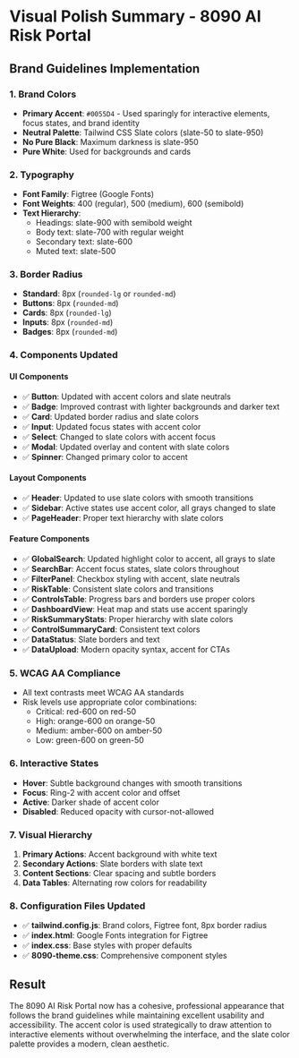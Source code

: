 # Visual Polish Summary - 8090 AI Risk Portal

## Brand Guidelines Implementation

### 1. Brand Colors
- **Primary Accent**: `#0055D4` - Used sparingly for interactive elements, focus states, and brand identity
- **Neutral Palette**: Tailwind CSS Slate colors (slate-50 to slate-950)
- **No Pure Black**: Maximum darkness is slate-950
- **Pure White**: Used for backgrounds and cards

### 2. Typography
- **Font Family**: Figtree (Google Fonts)
- **Font Weights**: 400 (regular), 500 (medium), 600 (semibold)
- **Text Hierarchy**:
  - Headings: slate-900 with semibold weight
  - Body text: slate-700 with regular weight
  - Secondary text: slate-600
  - Muted text: slate-500

### 3. Border Radius
- **Standard**: 8px (`rounded-lg` or `rounded-md`)
- **Buttons**: 8px (`rounded-md`)
- **Cards**: 8px (`rounded-lg`)
- **Inputs**: 8px (`rounded-md`)
- **Badges**: 8px (`rounded-md`)

### 4. Components Updated

#### UI Components
- ✅ **Button**: Updated with accent colors and slate neutrals
- ✅ **Badge**: Improved contrast with lighter backgrounds and darker text
- ✅ **Card**: Updated border radius and slate colors
- ✅ **Input**: Updated focus states with accent color
- ✅ **Select**: Changed to slate colors with accent focus
- ✅ **Modal**: Updated overlay and content with slate colors
- ✅ **Spinner**: Changed primary color to accent

#### Layout Components
- ✅ **Header**: Updated to use slate colors with smooth transitions
- ✅ **Sidebar**: Active states use accent color, all grays changed to slate
- ✅ **PageHeader**: Proper text hierarchy with slate colors

#### Feature Components
- ✅ **GlobalSearch**: Updated highlight color to accent, all grays to slate
- ✅ **SearchBar**: Accent focus states, slate colors throughout
- ✅ **FilterPanel**: Checkbox styling with accent, slate neutrals
- ✅ **RiskTable**: Consistent slate colors and transitions
- ✅ **ControlsTable**: Progress bars and borders use proper colors
- ✅ **DashboardView**: Heat map and stats use accent sparingly
- ✅ **RiskSummaryStats**: Proper hierarchy with slate colors
- ✅ **ControlSummaryCard**: Consistent text colors
- ✅ **DataStatus**: Slate borders and text
- ✅ **DataUpload**: Modern opacity syntax, accent for CTAs

### 5. WCAG AA Compliance
- All text contrasts meet WCAG AA standards
- Risk levels use appropriate color combinations:
  - Critical: red-600 on red-50
  - High: orange-600 on orange-50
  - Medium: amber-600 on amber-50
  - Low: green-600 on green-50

### 6. Interactive States
- **Hover**: Subtle background changes with smooth transitions
- **Focus**: Ring-2 with accent color and offset
- **Active**: Darker shade of accent color
- **Disabled**: Reduced opacity with cursor-not-allowed

### 7. Visual Hierarchy
1. **Primary Actions**: Accent background with white text
2. **Secondary Actions**: Slate borders with slate text
3. **Content Sections**: Clear spacing and subtle borders
4. **Data Tables**: Alternating row colors for readability

### 8. Configuration Files Updated
- ✅ **tailwind.config.js**: Brand colors, Figtree font, 8px border radius
- ✅ **index.html**: Google Fonts integration for Figtree
- ✅ **index.css**: Base styles with proper defaults
- ✅ **8090-theme.css**: Comprehensive component styles

## Result
The 8090 AI Risk Portal now has a cohesive, professional appearance that follows the brand guidelines while maintaining excellent usability and accessibility. The accent color is used strategically to draw attention to interactive elements without overwhelming the interface, and the slate color palette provides a modern, clean aesthetic.